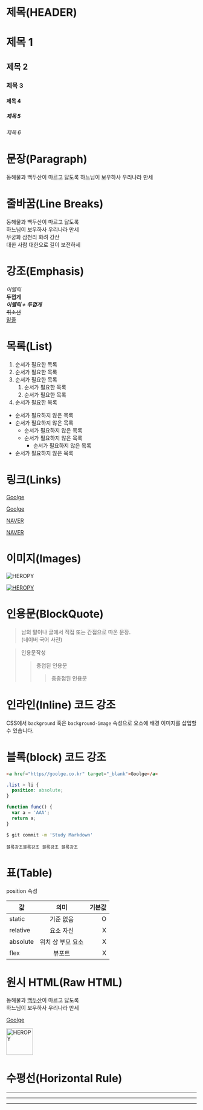 # 제목(HEADER)

# 제목 1
## 제목 2
### 제목 3
#### 제목 4
##### 제목 5
###### 제목 6

# 문장(Paragraph)

동해물과 백두산이 마르고 닳도록
하느님이 보우하사 우리나라 만세

# 줄바꿈(Line Breaks)

동해물과 백두산이 마르고 닳도록  
하느님이 보우하사 우리나라 만세  
무궁화 삼천리 화려 강산<br/>
대한 사람 대한으로 길이 보전하세

# 강조(Emphasis)

_이텔릭_  
**두껍게**  
**_이텔릭 + 두껍게_**  
~~취소선~~  
<u>밑줄</u>

# 목록(List)

1. 순서가 필요한 목록
1. 순서가 필요한 목록
1. 순서가 필요한 목록
    1. 순서가 필요한 목록
    1. 순서가 필요한 목록
1. 순서가 필요한 목록

- 순서가 필요하지 않은 목록
- 순서가 필요하지 않은 목록
    - 순서가 필요하지 않은 목록
    - 순서가 필요하지 않은 목록
        - 순서가 필요하지 않은 목록
- 순서가 필요하지 않은 목록

# 링크(Links)

<a href="https//goolge.com">Goolge</a>

[Goolge](https//goolge.com)

<a href="https//naver.com" title="네이버로 이동!">NAVER</a>

[NAVER](https//naver.com "네이버로 이동!")

# 이미지(Images)

![HEROPY](https://heropy.blog/css/images/logo.png)

[![HEROPY](https://heropy.blog/css/images/logo.png)](https://heropy.blog/)

# 인용문(BlockQuote)

>남의 말이나 글에서 직접 또는 간접으로 따온 문장.  
>(네이버 국어 사전)

>인용문작성
>>중첩된 인용문
>>>중중첩된 인용문

# 인라인(Inline) 코드 강조

CSS에서 `background` 혹은 `background-image` 속성으로 요소에 배경 이미지를 삽입할 수 있습니다.

# 블록(block) 코드 강조

```html
<a href="https//goolge.co.kr" target="_blank">Goolge</a>
```

```css
.list > li {
  position: absolute;
}
```

```javascript
function func() {
  var a = 'AAA';
  return a;
}
```

```bash
$ git commit -m 'Study Markdown'
```

```plaintext
블록강조블록강조 블록강조 블록강조
```

# 표(Table)

position 속성

값 | 의미 | 기본값
--|:--:|--:
static | 기준 없음 | O
relative | 요소 자신 | X
absolute | 위치 상 부모 요소 | X
flex | 뷰포트 | X

# 원시 HTML(Raw HTML)

동해물과 <span style='text-decoration: underline;'>백두산</span>이 마르고 닳도록<br/>
하느님이 보우하사 우리나라 만세

<a href="https//goolge.co.kr" target="_blank">Goolge</a>

<img width='70' src=https://heropy.blog/css/images/logo.png alt='HEROPY' />

# 수평선(Horizontal Rule)

---

***

___